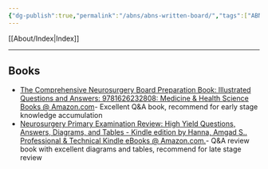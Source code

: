 ```yaml
---
{"dg-publish":true,"permalink":"/abns/abns-written-board/","tags":["ABNS"],"created":"","updated":""}
---
```



[[About/Index\|Index]]

---

## Books
- [The Comprehensive Neurosurgery Board Preparation Book: Illustrated Questions and Answers: 9781626232808: Medicine & Health Science Books @ Amazon.com](https://www.amazon.com/Comprehensive-Neurosurgery-Board-Preparation-Book/dp/1626232806/ref=sr_1_fkmr1_2?crid=JTEBG8SGK5JA&keywords=neurosurgery+book+exam+comprehensive&qid=1678401456&sprefix=neurosurgery+book+exam+comprehensive%2Caps%2C97&sr=8-2-fkmr1&ufe=app_do%3Aamzn1.fos.006c50ae-5d4c-4777-9bc0-4513d670b6bc)- Excellent Q&A book, recommend for early stage knowledge accumulation
- [Neurosurgery Primary Examination Review: High Yield Questions, Answers, Diagrams, and Tables - Kindle edition by Hanna, Amgad S.. Professional & Technical Kindle eBooks @ Amazon.com.](https://www.amazon.com/Neurosurgery-Primary-Examination-Review-Questions-ebook/dp/B07LC48L4V/ref=sr_1_19?crid=2GL4PK63E0XOZ&keywords=neurosurgery+book+exam&qid=1678401396&sprefix=neurosurgery+book+exam%2Caps%2C95&sr=8-19)- Q&A review book with excellent diagrams and tables, recommend for late stage review